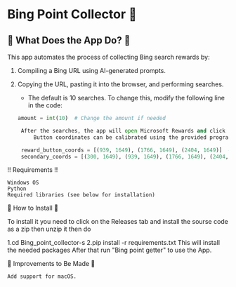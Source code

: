 # Bing Point Collector 🤖

## 🤔 What Does the App Do? 🤔

This app automates the process of collecting Bing search rewards by:

1. Compiling a Bing URL using AI-generated prompts.
2. Copying the URL, pasting it into the browser, and performing searches.
   - The default is 10 searches. To change this, modify the following line in the code:
   
   ```python
   amount = int(10)  # Change the amount if needed

    After the searches, the app will open Microsoft Rewards and click the buttons to claim rewards.
        Button coordinates can be calibrated using the provided program. Update the coordinates in the following areas:

    reward_button_coords = [(939, 1649), (1766, 1649), (2404, 1649)]  # First set of coordinates
    secondary_coords = [(300, 1649), (939, 1649), (1766, 1649), (2404, 1649)]  # After scrolling

‼️ Requirements ‼️

    Windows OS
    Python
    Required libraries (see below for installation)

🔽 How to Install 🔽

To install it you need to click on the Releases tab and install the sourse code as a zip then unzip it then do 

1.cd Bing_point_collector-s
2.pip install -r requirements.txt
This will install the needed packages 
After that run "Bing point getter"
to use the App.

🔧 Improvements to Be Made 🔧

    Add support for macOS.












